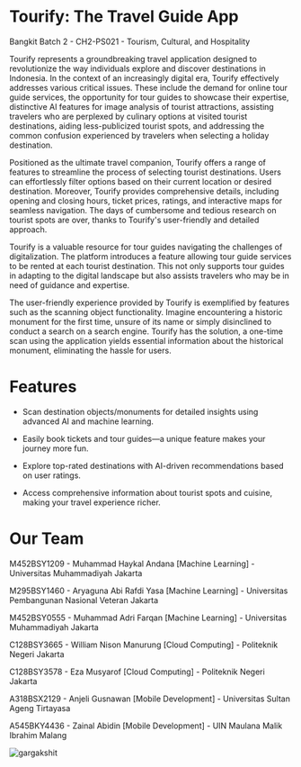 # Tourify: The Travel Guide App

Bangkit Batch 2 - CH2-PS021 - Tourism, Cultural, and Hospitality

Tourify represents a groundbreaking travel application designed to revolutionize the way individuals explore and discover destinations in Indonesia. In the context of an increasingly digital era, Tourify effectively addresses various critical issues. These include the demand for online tour guide services, the opportunity for tour guides to showcase their expertise, distinctive AI features for image analysis of tourist attractions, assisting travelers who are perplexed by culinary options at visited tourist destinations, aiding less-publicized tourist spots, and addressing the common confusion experienced by travelers when selecting a holiday destination.

Positioned as the ultimate travel companion, Tourify offers a range of features to streamline the process of selecting tourist destinations. Users can effortlessly filter options based on their current location or desired destination. Moreover, Tourify provides comprehensive details, including opening and closing hours, ticket prices, ratings, and interactive maps for seamless navigation. The days of cumbersome and tedious research on tourist spots are over, thanks to Tourify's user-friendly and detailed approach.

Tourify is a valuable resource for tour guides navigating the challenges of digitalization. The platform introduces a feature allowing tour guide services to be rented at each tourist destination. This not only supports tour guides in adapting to the digital landscape but also assists travelers who may be in need of guidance and expertise.

The user-friendly experience provided by Tourify is exemplified by features such as the scanning object functionality. Imagine encountering a historic monument for the first time, unsure of its name or simply disinclined to conduct a search on a search engine. Tourify has the solution, a one-time scan using the application yields essential information about the historical monument, eliminating the hassle for users.

# Features

- Scan destination objects/monuments for detailed insights using advanced AI and machine learning.

- Easily book tickets and tour guides—a unique feature makes your journey more fun.

- Explore top-rated destinations with AI-driven recommendations based on user ratings.

- Access comprehensive information about tourist spots and cuisine, making your travel experience richer.

# Our Team

M452BSY1209 - Muhammad Haykal Andana [Machine Learning] - Universitas Muhammadiyah Jakarta 

M295BSY1460 - Aryaguna Abi Rafdi Yasa [Machine Learning] - Universitas Pembangunan Nasional Veteran Jakarta 

M452BSY0555 - Muhammad Adri Farqan [Machine Learning] - Universitas Muhammadiyah Jakarta 

C128BSY3665 - William Nison Manurung [Cloud Computing] - Politeknik Negeri Jakarta 

C128BSY3578 - Eza Musyarof [Cloud Computing] - Politeknik Negeri Jakarta 

A318BSX2129 - Anjeli Gusnawan [Mobile Development] - Universitas Sultan Ageng Tirtayasa 

A545BKY4436 - Zainal Abidin [Mobile Development] - UIN Maulana Malik Ibrahim Malang 

<p align="left">
  <img
    src="https://komarev.com/ghpvc/?username=Tourify-Capstone"
    alt="gargakshit"
  />
</p>
